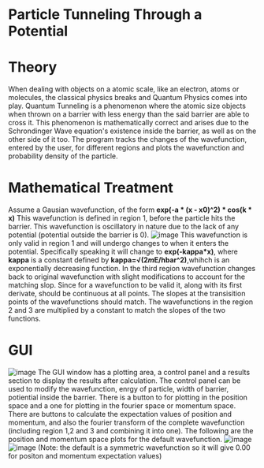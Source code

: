 **Particle Tunneling Through a Potential**
============

**Theory**
============
When dealing with objects on a atomic scale, like an electron, atoms or molecules, the classical physics breaks and Quantum Physics comes into play.
Quantum Tunneling is a phenomenon where the atomic size objects when thrown on a barrier with less energy than the said barrier are able to cross it.
This phenomenon is mathematically correct and arises due to the Schrondinger Wave equation's existence inside the barrier, as well as on the other side of it too.
The program tracks the changes of the wavefunction, entered by the user, for different regions and plots the wavefunction and probability density of the particle.

**Mathematical Treatment**
============
Assume a Gausian wavefunction, of the form
**exp(-a * (x - x0)^2) * cos(k * x)**
This wavefunction is defined in region 1, before the particle hits the barrier. This wavefunction is oscillatory in nature due to the lack of any potential (potential outside the barrier is 0).
![image](https://github.com/user-attachments/assets/0169c049-e9ee-4102-b288-d49469987870)
This wavefunction is only valid in region 1 and will undergo changes to when it enters the potential. 
Specifically speaking it will change to **exp(-kappa*x)**, where **kappa** is a constant defined by **kappa=√(2*m*E/hbar^2)**,whihch is an exponentially decreasing function.
In the third region wavefunction changes back to original wavefunction with slight modifications to account for the matching slop.
Since for a wavefunction to be valid it, along with its first derivate, should be continuous at all points.
The slopes at the transisition points of the wavefunctions should match.
The wavefunctions in the region 2 and 3 are multiplied by a constant to match the slopes of the two functions.

**GUI**
============
![image](https://github.com/user-attachments/assets/a178e909-0e1b-434f-a98b-ff15ca55db46)
The GUI window has a plotting area, a control panel and a results section to display the results after calculation.
The control panel can be used to modify the wavefunction, enrgy of particle, width of barrier, potiential inside the barrier.
There is a button to for plotting in the position space and a one for plotting in the fourier space or momentum space.
There are buttons to calculate the expectation values of position and momentum, and also the fourier transform of the complete wavefunction (including region 1,2 and 3 and combining it into one).
The following are the position and momentum space plots for the default wavefunction.
![image](https://github.com/user-attachments/assets/01be10ec-57f7-46a0-8086-af905b93fcd6)
![image](https://github.com/user-attachments/assets/b8835f1a-df71-47b3-bffb-5e616e6497ee)
(Note: the default is a symmetric wavefunction so it will give 0.00 for positon and momentum expectation values)
